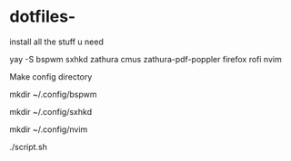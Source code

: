 # dotfiles-
install all the stuff u need

yay -S bspwm sxhkd zathura cmus zathura-pdf-poppler firefox rofi nvim

Make config directory

mkdir ~/.config/bspwm

mkdir ~/.config/sxhkd

mkdir ~/.config/nvim

./script.sh
